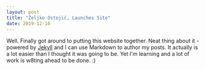 ```yaml
---
layout: post
title: "Željko Ostojić, Launches Site"
date: 2019-12-16
---
```


Well. Finally got around to putting this website together. Neat thing about it - powered by [Jekyll](http://jekyllrb.com) and I can use Markdown to author my posts. It actually is a lot easier than I thought it was going to be. Yet I'm learning and a lot of work is w8ting ahead to be done.
:)
